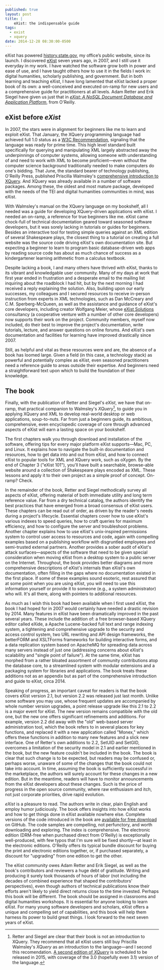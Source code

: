 ```yaml
---
published: true
layout: post
title: | 
    eXist: the indispensable guide
tags: 
  - exist
  - xquery
date: 2014-12-28 08:30:00-0500
---
```


eXist has powered [history.state.gov](http://history.state.gov/), my office’s public website, since its launch. I discovered [eXist](http://exist-db.org) seven years ago, in 2007, and I still use it everyday in my work. I have watched the software grow both in power and ease of use, and I have taught others how to use it in the fields I work in: digital humanities, scholarly publishing, and government. But in both learning and teaching eXist, I have long lamented that eXist lacked a proper book of its own: a well-conceived and executed on-ramp for new users and a comprehensive guide for practitioners at all levels. Adam Retter and Erik Siegel have given us just that in [_eXist: A NoSQL Document Database and Application Platform_](http://shop.oreilly.com/product/0636920026525.do), from O'Reilly. 

## eXist before _eXist_ 

In 2007, the stars were in alignment for beginners like me to learn and exploit eXist. That January, the XQuery programming language had achieved full 1.0 status as a [W3C Recommendation](http://www.w3.org/TR/xquery/), signaling that the language was ready for prime time. This high level standard built specifically for querying and manipulating XML largely abstracted away the underpinnings of computer systems, allowing someone with understanding of and need to work with XML to become proficient—even without the computer science background traditionally needed to make computers do one's bidding. That June, the standard bearer of technology publishing, O'Reilly Press, published Priscilla Walmsley's [comprehensive introduction to XQuery](http://shop.oreilly.com/product/9780596006341.do). And XQuery was already available in a number of software packages. Among these, the oldest and most mature package, developed with the needs of the TEI and digital humanities communities in mind, was eXist.

With Walmsley's manual on the XQuery language on my bookshelf, all I needed was a guide for developing XQuery-driven applications with eXist. I needed an on-ramp, a reference for true beginners like me. eXist came chock-full of technical documentation geared toward seasoned software developers, but it was sorely lacking in tutorials or guides for beginners. Besides an interactive tool for testing simple queries against an XML edition of several Shakespeare plays, the closest thing to a tutorial on creating a full website was the source code driving eXist's own documentation site. But expecting a beginner to learn to program basic database-driven web apps by reading source code has about as much chance of success as a kindergartener learning arithmetic from a calculus textbook. 

Despite lacking a book, I and many others have thrived with eXist, thanks to its vibrant and knowledgable user community. Many of my days at work that first year ended in frustration and a desperate email to the mailing list inquiring about the roadblock I had hit, but by the next morning I had received a reply explaining the solution. Also, building upon our early successes, my colleagues and I secured resources to receive in-person instruction from experts in XML technologies, such as Dan McCreary and C.M. Sperberg-McQueen, as well as the assistance and guidance of eXist's core developers, including creator Wolfgang Meier, whose [eXist Solutions](http://existsolutions.com) consultancy (a cooperative venture with a number of other core developers) now supports their work on the project. Community members, myself now included, do their best to improve the project's documentation, write tutorials, lecture, and answer questions on online forums. And eXist's own documentation and facilities for learning have improved drastically since 2007. 

Still, as helpful and vital as these resources were and are, the absence of a book has loomed large. Given a field (in this case, a technology stack) as powerful and potentially complex as eXist, even seasoned practitioners need a reference guide to areas outside their expertise. And beginners need a straightforward text upon which to build the foundation of their knowledge.

## The book

Finally, with the publication of Retter and Siegel's _eXist_, we have that on-ramp, that practical companion to Walmsley's _XQuery_[^1], to guide you in applying XQuery and XML to develop real-world desktop or web applications, soup-to-nuts. Far from just a beginners guide, its ambitious, comprehensive, even encyclopedic coverage of core through advanced aspects of eXist will earn a lasting space on your bookshelf.

The first chapters walk you through download and installation of the software, offering tips for every major platform eXist supports—Mac, PC, and Linux. It explains how to navigate the built-in documentation and resources, how to get data into and out from eXist, and how to connect eXist to popular tools for XML and XQuery work, such as oXygen. By the end of Chapter 3 ("eXist 101"), you'll have built a searchable, browse-able website around a collection of Shakespeare plays encoded as XML. These lessons and apply it to their own project as a simple proof of concept. On-ramp? Check.

In the remainder of the book, Retter and Siegel methodically survey all aspects of eXist, offering material of both immediate utility and long term reference value. Far from a dry technical catalog, the authors identify the best practices that have emerged from a broad consensus of eXist users. These chapters can be read out of order, as driven by the reader's needs during a project's lifecycle. Essential chapters cover how to use eXist's various indexes to speed queries, how to craft queries for maximum efficiency, and how to configure the server and troubleshoot problems. Another chapter explains how to use eXist's unix-inspired permissions system to control user access to resources and code, again with compelling examples based on a publishing workflow with disgruntled employees and semi-trusted external partners. Another provides a sober audit of eXist's attack surfaces—aspects of the software that need to be given special consideration when moving eXist from a desktop system to a public server on the Internet. Throughout, the book provides better diagrams and more comprehensive descriptions of eXist's internals than eXist's own documentation, often filling in the gaps where no documentation existed in the first place. If some of these examples sound esoteric, rest assured that at some point when you are using eXist, you will need to use this information yourself or provide it to someone (e.g., a system administrator) who will. It's all there, along with pointers to additional resources.

As much as I wish this book had been available when I first used eXist, the book I had hoped for in 2007 would certainly have needed a drastic revision by 2014. Many features in eXist have been dramatically improved in the past several years. These include the addition of: a free browser-based XQuery editor called eXide, a Apache Lucene-backed full text and range indexing system, a tightening and comprehensive upgrade to the security and access control system, two URL rewriting and API design frameworks, the betterFORM and XSLTForms frameworks for building interactive forms, and a data replication system based on ApacheMQ for spreading data across many servers instead of just one (addressing concerns about eXist's scalability and "single point of failure"). At the same time, eXist has morphed from a rather bloated assortment of community contributions atop the database core, to a streamlined system with modular extensions and a packaging system for libraries and applications. The book treats these additions not as an appendix but as part of the comprehensive introduction and guide to eXist, circa 2014.

Speaking of progress, an important caveat for readers is that the book covers eXist version 2.1, but version 2.2 was released just last month. Unlike some software you may use, whose frequent updates are accompanied by whole number version upgrades, a point release upgrade like this 2.1 to 2.2 is a major event for eXist. The new version remains compatibile with the old one, but the new one offers significant refinements and additions. For example, version 2.2 did away with the "old" web-based server administration tool, which the book refers to in several places for key functions, and replaced it with a new application called "Monex," which offers these functions in addition to many new features and a slick new interface. One of Retter's own additions to 2.2, SetUID and SetGID, overcomes a limitation of the security model in 2.1 and earlier mentioned in the book, but the new feature couldn't be included in the book. The book is clear that such change is to be expected, but readers may be confused or, perhaps worse, unaware of some of the changes that the book could not take into account. In time, assuming the book is sufficiently successful in the marketplace, the authors will surely account for these changes in a new edition. But in the meantime, readers will have to monitor announcements from the eXist developers about these changes. Such is the price of progress in the open source community, where raw enthusiasm and itch, not just corporate priorities, drive rapid evolution.

_eXist_ is a pleasure to read. The authors write in clear, plain English and employ humor judiciously. The book offers insights into how eXist works and how to get things done in eXist available nowhere else. Complete versions of the code introduced in the book are [available for free download](https://github.com/eXist-book/book-code) on GitHub. The code samples are compelling, not perfunctory, and worth downloading and exploring. The index is comprehensive. The electronic edition (DRM-free when purchased direct from O'Reilly) is exceptionally well-produced, with few typos that I'm sure will be fixed shortly—at least in the electronic editions. O'Reilly offers its typical bundle discount for buying the print and electronic editions together, or, if purchased separately, a discount for "upgrading" from one edition to get the other. 

The eXist community owes Adam Retter and Erik Siegel, as well as the book's contributors and reviewers a huge debt of gratitude. Writing and producing it surely took thousands of hours of labor (not including the decades of combined experience that shaped the contributors' perspectives), even though authors of technical publications know their efforts aren't likely to yield direct returns close to the time invested. Perhaps this book will be different. The book should be assigned in classrooms and digital humanities workshops. It is essential for anyone looking to learn eXist. For many young software developers and scholars, eXist offers a unique and compelling set of capabilities, and this book will help them harness its power to build great things. I look forward to the next seven years of eXist.

[^1]: Retter and Siegel are clear that their book is not an introduction to XQuery. They recommend that all eXist users still buy Priscilla Walmsley's _XQuery_ as an introduction to the language—and I second this recomendation. [A second edition of _XQuery_](http://shop.oreilly.com/product/0636920035589.do) is scheduled to be released in 2015, with coverage of the 3.0 (hopefully even 3.1) version of the language. 